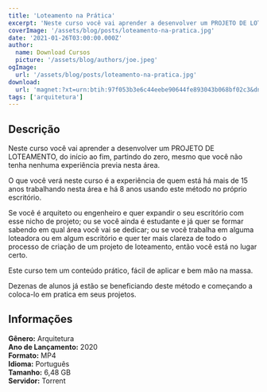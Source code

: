 ```yaml
---
title: 'Loteamento na Prática'
excerpt: 'Neste curso você vai aprender a desenvolver um PROJETO DE LOTEAMENTO, do início ao fim, partindo do zero, mesmo que você não tenha nenhuma experiência previa nesta área.  O que você verá neste curso é a experiência de quem está há mais de 15 anos trabalhando nesta área e há 8 anos usando est'
coverImage: '/assets/blog/posts/loteamento-na-pratica.jpg'
date: '2021-01-26T03:00:00.000Z'
author:
  name: Download Cursos
  picture: '/assets/blog/authors/joe.jpeg'
ogImage:
  url: '/assets/blog/posts/loteamento-na-pratica.jpg'
download:
  url: 'magnet:?xt=urn:btih:97f053b3e6c44eebe90644fe893043b068bf02c3&dn=Loteamento%20na%20Pr%c3%a1tica&tr=udp%3a%2f%2ftracker.openbittorrent.com%3a1337%2fannounce&tr=udp%3a%2f%2ftracker.opentrackr.org%3a1337%2fannounce'
tags: ['arquitetura']
---
```

<h2>Descrição</h2>
<p>Neste curso você vai aprender a desenvolver um PROJETO DE LOTEAMENTO, do início ao fim, partindo do zero, mesmo que você não tenha nenhuma experiência previa nesta área.</p><p>O que você verá neste curso é a experiência de quem está há mais de 15 anos trabalhando nesta área e há 8 anos usando este método no próprio escritório.</p><p>Se você é arquiteto ou engenheiro e quer expandir o seu escritório com esse nicho de projeto; ou se você ainda é estudante e já quer se formar sabendo em qual área você vai se dedicar; ou se você trabalha em alguma loteadora ou em algum escritório e quer ter mais clareza de todo o processo de criação de um projeto de loteamento, então você está no lugar certo.</p><p>Este curso tem um conteúdo prático, fácil de aplicar e bem mão na massa.</p><p>Dezenas de alunos já estão se beneficiando deste método e começando a coloca-lo em pratica em seus projetos.</p><h2>Informações</h2><p><strong>Gênero:</strong> Arquitetura<br/> <strong>Ano de Lançamento:</strong> 2020<br/> <strong>Formato:</strong> MP4<br/> <strong>Idioma:</strong> Português<br/> <strong>Tamanho:</strong> 6,48 GB<br/> <strong>Servidor:</strong> Torrent</p>